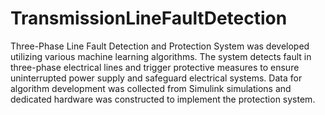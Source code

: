 # TransmissionLineFaultDetection
Three-Phase Line Fault Detection and Protection System was developed utilizing various machine learning algorithms. 
The system detects fault in three-phase electrical lines and trigger protective measures to ensure uninterrupted power supply 
and safeguard electrical systems. Data for algorithm development was collected from Simulink simulations 
and dedicated hardware was constructed to implement the protection system.
